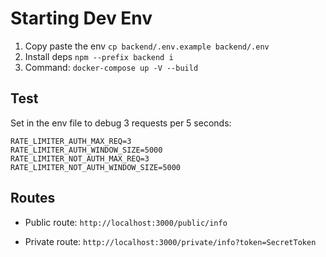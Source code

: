 # Starting Dev Env

1. Copy paste the env `cp backend/.env.example backend/.env`
2. Install deps `npm --prefix backend i`
3. Command: `docker-compose up -V --build`

## Test

Set in the env file to debug 3 requests per 5 seconds:

```
RATE_LIMITER_AUTH_MAX_REQ=3
RATE_LIMITER_AUTH_WINDOW_SIZE=5000
RATE_LIMITER_NOT_AUTH_MAX_REQ=3
RATE_LIMITER_NOT_AUTH_WINDOW_SIZE=5000
```

## Routes

- Public route: `http://localhost:3000/public/info`

- Private route: `http://localhost:3000/private/info?token=SecretToken`
